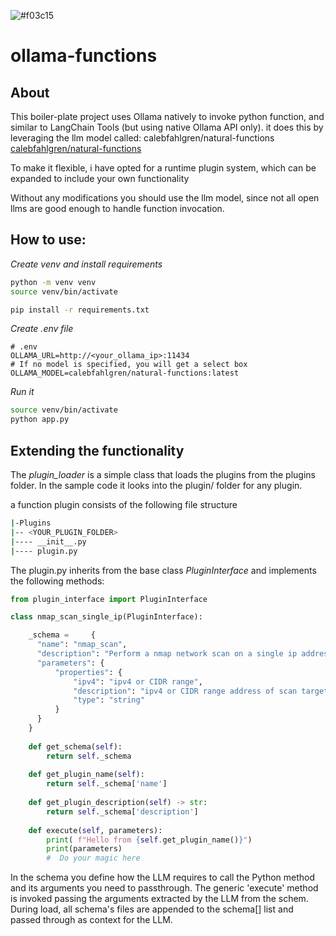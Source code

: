 ![#f03c15](https://www.ollama.com/public/ollama.png)

# ollama-functions

## About

This boiler-plate project uses Ollama natively to invoke python function, and  similar to LangChain Tools (but using native Ollama API only).
it does this by leveraging the llm model called: calebfahlgren/natural-functions [calebfahlgren/natural-functions](https://ollama.com/calebfahlgren/natural-functions)

To make it flexible, i have opted for a runtime plugin system, which can be expanded to include your own functionality

Without any modifications you should use the llm model, since not all open llms are good enough to handle function invocation.

## How to use:

*Create venv and install requirements*
```bash
python -m venv venv
source venv/bin/activate

pip install -r requirements.txt
```

*Create .env file*
```
# .env
OLLAMA_URL=http://<your_ollama_ip>:11434
# If no model is specified, you will get a select box
OLLAMA_MODEL=calebfahlgren/natural-functions:latest
```

*Run it* 
```bash
source venv/bin/activate
python app.py
```

## Extending the functionality

The *plugin_loader* is a simple class that loads the plugins from the plugins folder. In the sample code it looks into the plugin/ folder for any plugin.

a function plugin consists of the following file structure

```bash
|-Plugins
|-- <YOUR_PLUGIN_FOLDER>
|---- __init__.py
|---- plugin.py
```

The plugin.py inherits from the base class *PluginInterface* and implements the following methods:
```python
from plugin_interface import PluginInterface

class nmap_scan_single_ip(PluginInterface):

    _schema =     {
      "name": "nmap_scan",
      "description": "Perform a nmap network scan on a single ip address.",
      "parameters": {
          "properties": {              
              "ipv4": "ipv4 or CIDR range",
              "description": "ipv4 or CIDR range address of scan target",
              "type": "string"
          }
      }
    }
    
    def get_schema(self):
        return self._schema
    
    def get_plugin_name(self):
        return self._schema['name'] 
    
    def get_plugin_description(self) -> str:
        return self._schema['description'] 
    
    def execute(self, parameters):
        print( f"Hello from {self.get_plugin_name()}")
        print(parameters)
        #  Do your magic here
```

In the schema you define how the LLM requires to call the Python method and its arguments you need to passthrough.
The generic 'execute' method is invoked passing the arguments extracted by the LLM from the schem.
During load, all schema's files are appended to the schema[] list and passed through as context for the LLM.

